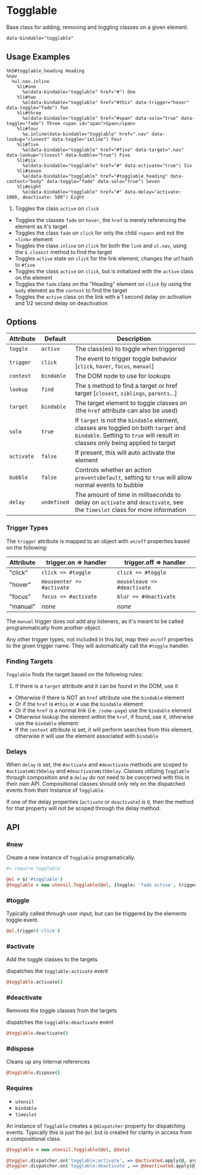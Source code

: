 
# Togglable
Base class for adding, removing and toggling classes on a given element.

```html
data-bindable="togglable"
```

## Usage Examples

<!--~ markup/togglable.html.haml -->
```haml
%h5#togglable_heading Heading
%nav
  %ul.nav.inline
    %li#one
      %a(data-bindable="togglable" href="#") One
    %li#two
      %a(data-bindable="togglable" href="#this" data-trigger="hover" data-toggle="fade") Two
    %li#three
      %a(data-bindable="togglable" href="#span" data-solo="true" data-toggle="fade") Three <span id="span">Span</span>
    %li#four
      %a.inline(data-bindable="togglable" href=".nav" data-lookup="closest" data-toggle="inline") Four
    %li#five
      %a(data-bindable="togglable" href="#five" data-target=".nav" data-lookup="closest" data-bubble="true") Five
    %li#six
      %a(data-bindable="togglable" href="#" data-activate="true") Six
    %li#seven
      %a(data-bindable="togglable" href="#togglable_heading" data-context="body" data-toggle="fade" data-solo="true") Seven
    %li#eight
      %a(data-bindable="togglable" href="#" data-delay="activate: 1000, deactivate: 500") Eight
```
<!-- end -->

1. Toggles the class `active` on `click`
- Toggles the classes `fade` on `hover`, the `href` is merely referencing the element as it's target
- Toggles the class `fade` on `click` for only the child `<span>` and not the `<link>` element
- Toggles the class `inline` on `click` for both the `link` and `ul.nav`, using the `$.closest` method to find the target
- Toggles `active` state on `click` for the link element, changes the url hash to `#five`
- Toggles the class `active` on `click`, but is initialized with the `active` class on the element
- Toggles the `fade` class on the "Heading" element on `click` by using the `body` element as the `context` to find the target
- Toggles the `active` class on the link with a 1 second delay on activation and 1/2 second delay on deactivation


## Options

Attribute  | Default      | Description
---------- | ------------ | -------------------------------------------
`toggle`   | `active`     | The class(es) to toggle when triggered
`trigger`  | `click`      | The event to trigger toggle behavior [`click`, `hover`, `focus`, `manual`]
`context`  | `bindable`   | The DOM node to use for lookups
`lookup`   | `find`       | The `$` method to find a target or href target [`closest`, `siblings`, `parents`...]
`target`   | `bindable`   | The target element to toggle classes on (the `href` attribute can also be used)
`solo`     | `true`       | If `target` is not the `bindable` element, classes are toggled on both `target` and `bindable`. Setting to `true` will result in classes only being applied to target
`activate` | `false`      | If present, this will auto activate the element
`bubble`   | `false`      | Controls whether an action `preventsDefault`, setting to `true` will allow normal events to bubble
`delay`    | `undefined`  | The amount of time in milliseconds to delay on `activate` and `deactivate`, see the `Timeslot` class for more information

### Trigger Types
The `trigger` attribute is mapped to an object with `on/off` properties
based on the following:

Attribute  | trigger.on => handler     | trigger.off => handler
---------- | ------------------------- | --------------------------------------
"click"    | `click => #toggle`        | `click => #toggle`
"hover"    | `mouseenter => #activate` | `mouseleave => #deactivate`
"focus"    | `focus => #activate`      | `blur => #deactivate`
"manual"   | _none_                    | _none_

The `manual` trigger does not add any listeners, as it's meant to be
called programmatically from another object.

Any other trigger types, not included in this list, map their `on/off`
properties to the given trigger name. They will automatically call the
`#toggle` handler.


### Finding Targets
`Togglable` finds the target based on the following rules:

1. If there is a `target` attribute and it can be found in the DOM, use it
- Otherwise if there is NOT an `href` attribute use the `bindable` element
- Or if the `href` is `#this` or `#` use the `bindable` element
- Or if the `href` is a normal link (i.e. `/some-page`) use the `bindable` element
- Otherwise lookup the element within the `href`, if found, use it, otherwise use the `bindable` element
- If the `context` attribute is set, it will perform searches from this element, otherwise it will use the element associated with `bindable`

### Delays
When `delay` is set, the `#activate` and `#deactivate` methods are
scoped to `#activateWithDelay` and `#deactivateWithDelay`. Classes
utilizing `Togglable` through composition and a `delay` do not need to
be concerned with this in their own API. Compositional classes should
only rely on the dispatched events from their instance of `Togglable`.

If one of the delay properties (`activate` or `deactivate`) is `0`, then
the method for that property will not be scoped through the delay method.

## API

### #new
Create a new instance of `Togglable` programatically. 

```coffee
#= require togglable

@el = $('#togglable')
@togglable = new utensil.Togglable(@el, {toggle: 'fade active', trigger: 'hover'})
```

### #toggle
Typically called through user input, but can be triggered by the
elements toggle event.

```coffee
@el.trigger('click')
```

### #activate
Add the toggle classes to the targets

dispatches the `togglable:activate` event

```coffee
@togglable.activate()
```

### #deactivate
Removes the toggle classes from the targets

dispatches the `togglable:deactivate` event

```coffee
@togglable.deactivate()
```

### #dispose
Cleans up any internal references 

```coffee
@togglable.dispose()
```

### Requires
- `utensil`
- `bindable`
- `timeslot`

An instance of `Togglable` creates a `@dispatcher` property for
dispatching events. Typically this is just the `@el` but is created for
clarity in access from a compositional class.

```coffee
@togglable = new utensil.Togglable(@el, @data)

@toggler.dispatcher.on('togglable:activate', => @activated.apply(@, arguments))
@toggler.dispatcher.on('togglable:deactivate', => @deactivated.apply(@, arguments))
```

